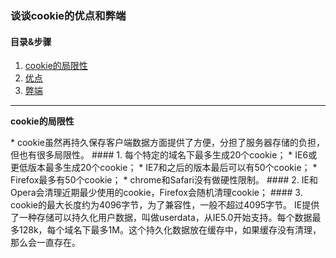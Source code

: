 ### 谈谈cookie的优点和弊端  
#### 目录&步骤  
1. [cookie的局限性](#1)  
2. [优点](#2)  
3. [弊端](#3)  

---
<p id = "1"><b>cookie的局限性</b></p>  
* cookie虽然再持久保存客户端数据方面提供了方便，分担了服务器存储的负担，但也有很多局限性。  
#### 1. 每个特定的域名下最多生成20个cookie；    
* IE6或更低版本最多生成20个cookie；  
* IE7和之后的版本最后可以有50个cookie；  
* Firefox最多有50个cookie；  
* chrome和Safari没有做硬性限制。  
#### 2. IE和Opera会清理近期最少使用的cookie，Firefox会随机清理cookie；    
#### 3. cookie的最大长度约为4096字节，为了兼容性，一般不超过4095字节。  
IE提供了一种存储可以持久化用户数据，叫做userdata，从IE5.0开始支持。每个数据最多128k，每个域名下最多1M。这个持久化数据放在缓存中，如果缓存没有清理，那么会一直存在。  

